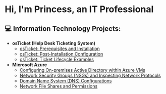 <h1>Hi, I'm Princess, an IT Professional</h1>

<h2>💻 Information Technology Projects:</h2>

- <b>osTicket (Help Desk Ticketing System)</b>
  - [osTicket: Prerequisites and Installation](https://github.com/P-Ashley/osticket-prereqs)
  - [osTicket: Post-Installation Configuration](https://github.com/P-Ashley/post-install-config)
  - [osTicket: Ticket Lifecycle Examples](https://github.com/P-Ashley/ticket-lifecycle)
- <b>Microsoft Azure</b>
  - [Configuring On-premises Active Directory within Azure VMs](https://github.com/P-Ashley/configure-ad)
  - [Network Security Groups (NSGs) and Inspecting Network Protocols](https://github.com/P-Ashley/azure-network-protocols)
  - [Domain Name System (DNS) Configurations](https://github.com/P-Ashley/configure-dns)
  - [Network File Shares and Permissions](https://github.com/P-Ashley/nfs-and-permissions)
